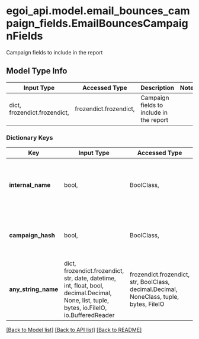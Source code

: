 # egoi_api.model.email_bounces_campaign_fields.EmailBouncesCampaignFields

Campaign fields to include in the report

## Model Type Info
Input Type | Accessed Type | Description | Notes
------------ | ------------- | ------------- | -------------
dict, frozendict.frozendict,  | frozendict.frozendict,  | Campaign fields to include in the report | 

### Dictionary Keys
Key | Input Type | Accessed Type | Description | Notes
------------ | ------------- | ------------- | ------------- | -------------
**internal_name** | bool,  | BoolClass,  | True to include the internal name of the campaign, false otherwise | 
**campaign_hash** | bool,  | BoolClass,  | True to include the hash of the campaign, false otherwise | 
**any_string_name** | dict, frozendict.frozendict, str, date, datetime, int, float, bool, decimal.Decimal, None, list, tuple, bytes, io.FileIO, io.BufferedReader | frozendict.frozendict, str, BoolClass, decimal.Decimal, NoneClass, tuple, bytes, FileIO | any string name can be used but the value must be the correct type | [optional]

[[Back to Model list]](../../README.md#documentation-for-models) [[Back to API list]](../../README.md#documentation-for-api-endpoints) [[Back to README]](../../README.md)

